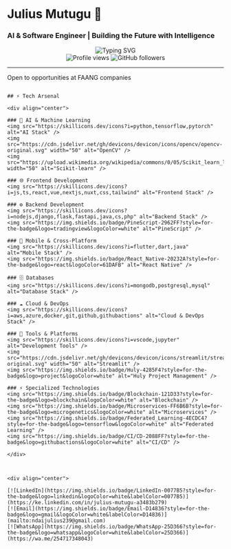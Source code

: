 # Julius Mutugu 🚀
### AI & Software Engineer | Building the Future with Intelligence

<div align="center">
  <img src="https://readme-typing-svg.herokuapp.com?font=Fira+Code&weight=600&size=28&pause=1000&color=00D4FF&center=true&vCenter=true&random=false&width=600&lines=AI+%26+Machine+Learning+Engineer;Full-Stack+Developer;Computer+Vision+Specialist;Ready+for+FAANG+Companies!" alt="Typing SVG" />
</div>

<div align="center">
  <img src="https://komarev.com/ghpvc/?username=JuliusMutugu&label=Profile%20views&color=0e75b6&style=flat" alt="Profile views" />
  <img src="https://img.shields.io/github/followers/JuliusMutugu?label=Followers&style=social" alt="GitHub followers" />
</div>

---

 Open to opportunities at FAANG companies
```

## ⚡ Tech Arsenal

<div align="center">

### 🧠 AI & Machine Learning
<img src="https://skillicons.dev/icons?i=python,tensorflow,pytorch" alt="AI Stack" />
<img src="https://cdn.jsdelivr.net/gh/devicons/devicon/icons/opencv/opencv-original.svg" width="50" alt="OpenCV" />
<img src="https://upload.wikimedia.org/wikipedia/commons/0/05/Scikit_learn_logo_small.svg" width="50" alt="Scikit-learn" />

### 🌐 Frontend Development
<img src="https://skillicons.dev/icons?i=js,ts,react,vue,nextjs,nuxt,css,tailwind" alt="Frontend Stack" />

### ⚙️ Backend Development
<img src="https://skillicons.dev/icons?i=nodejs,django,flask,fastapi,java,cs,php" alt="Backend Stack" />
<img src="https://img.shields.io/badge/PineScript-2962FF?style=for-the-badge&logo=tradingview&logoColor=white" alt="PineScript" />

### 📱 Mobile & Cross-Platform
<img src="https://skillicons.dev/icons?i=flutter,dart,java" alt="Mobile Stack" />
<img src="https://img.shields.io/badge/React_Native-20232A?style=for-the-badge&logo=react&logoColor=61DAFB" alt="React Native" />

### 🗄️ Databases
<img src="https://skillicons.dev/icons?i=mongodb,postgresql,mysql" alt="Database Stack" />

### ☁️ Cloud & DevOps
<img src="https://skillicons.dev/icons?i=aws,azure,docker,git,github,githubactions" alt="Cloud & DevOps Stack" />

### 🔧 Tools & Platforms
<img src="https://skillicons.dev/icons?i=vscode,jupyter" alt="Development Tools" />
<img src="https://cdn.jsdelivr.net/gh/devicons/devicon/icons/streamlit/streamlit-original.svg" width="50" alt="Streamlit" />
<img src="https://img.shields.io/badge/Huly-4285F4?style=for-the-badge&logo=project&logoColor=white" alt="Huly Project Management" />

### ⚡ Specialized Technologies
<img src="https://img.shields.io/badge/Blockchain-121D33?style=for-the-badge&logo=blockchain&logoColor=white" alt="Blockchain" />
<img src="https://img.shields.io/badge/Microservices-FF6B6B?style=for-the-badge&logo=microgenetics&logoColor=white" alt="Microservices" />
<img src="https://img.shields.io/badge/Federated_Learning-4ECDC4?style=for-the-badge&logo=tensorflow&logoColor=white" alt="Federated Learning" />
<img src="https://img.shields.io/badge/CI/CD-2088FF?style=for-the-badge&logo=githubactions&logoColor=white" alt="CI/CD" />

</div>



<div align="center">

[![LinkedIn](https://img.shields.io/badge/LinkedIn-0077B5?style=for-the-badge&logo=linkedin&logoColor=white&labelColor=0077B5)](https://ke.linkedin.com/in/julius-mutugu-a3483b279)
[![Email](https://img.shields.io/badge/Email-D14836?style=for-the-badge&logo=gmail&logoColor=white&labelColor=D14836)](mailto:ndaijulius239@gmail.com)
[![WhatsApp](https://img.shields.io/badge/WhatsApp-25D366?style=for-the-badge&logo=whatsapp&logoColor=white&labelColor=25D366)](https://wa.me/254717348043)


